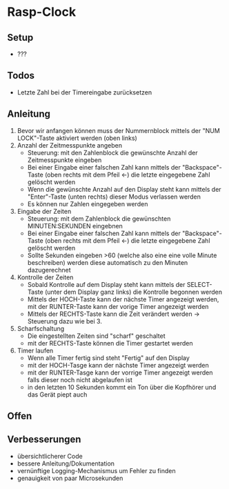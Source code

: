 Rasp-Clock
==========

Setup
-----
* ???


Todos
------
* Letzte Zahl bei der Timereingabe zurücksetzen

Anleitung
---------

1. Bevor wir anfangen können muss der Nummernblock mittels der "NUM LOCK"-Taste aktiviert werden (oben links)
2. Anzahl der Zeitmesspunkte angeben
    * Steuerung: mit den Zahlenblock die gewünschte Anzahl der Zeitmesspunkte eingeben
    * Bei einer Eingabe einer falschen Zahl kann mittels der "Backspace"-Taste (oben rechts mit dem Pfeil <-) die letzte eingegebene Zahl gelöscht werden
    * Wenn die gewünschte Anzahl auf den Display steht kann mittels der "Enter"-Taste (unten rechts) dieser Modus verlassen werden
    * Es können nur Zahlen eingegeben werden
3. Eingabe der Zeiten
    * Steuerung: mit dem Zahlenblock die gewünschten MINUTEN:SEKUNDEN eingebnen
    * Bei einer Eingabe einer falschen Zahl kann mittels der "Backspace"-Taste (oben rechts mit dem Pfeil <-) die letzte eingegebene Zahl gelöscht werden
    * Sollte Sekunden eingeben >60 (welche also eine eine volle Minute beschreiben) werden diese automatisch zu den Minuten dazugerechnet
4. Kontrolle der Zeiten
    * Sobald Kontrolle auf dem Display steht kann mittels der SELECT-Taste (unter dem Display ganz links) die Kontrolle begonnen werden
    * Mittels der HOCH-Taste kann der nächste Timer angezeigt werden, mit der RUNTER-Taste kann der vorige Timer angezeigt werden
    * Mittels der RECHTS-Taste kann die Zeit verändert werden -> Steuerung dazu wie bei 3.
5. Scharfschaltung
    * Die eingestellten Zeiten sind "scharf" geschaltet
    * mit der RECHTS-Taste können die Timer gestartet werden
6. Timer laufen
    * Wenn alle Timer fertig sind steht "Fertig" auf den Display
    * mit der HOCH-Tasge kann der nächste Timer angezeigt werden
    * mit der RUNTER-Tasge kann der vorrige Timer angezeigt werden falls dieser noch nicht abgelaufen ist
    * in den letzten 10 Sekunden kommt ein Ton über die Kopfhörer und das Gerät piept auch
    
Offen
-----


Verbesserungen
--------------
* übersichtlicherer Code
* bessere Anleitung/Dokumentation
* vernünftige Logging-Mechanismus um Fehler zu finden
* genauigkeit von paar Microsekunden